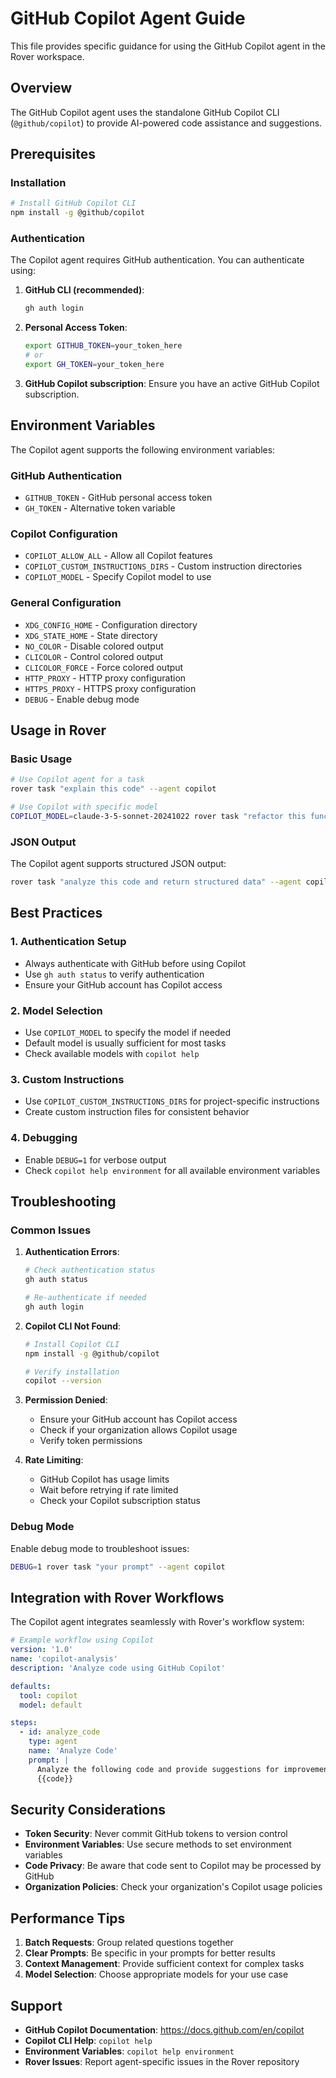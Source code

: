 # GitHub Copilot Agent Guide

This file provides specific guidance for using the GitHub Copilot agent in the Rover workspace.

## Overview

The GitHub Copilot agent uses the standalone GitHub Copilot CLI (`@github/copilot`) to provide AI-powered code assistance and suggestions.

## Prerequisites

### Installation

```bash
# Install GitHub Copilot CLI
npm install -g @github/copilot
```

### Authentication

The Copilot agent requires GitHub authentication. You can authenticate using:

1. **GitHub CLI (recommended)**:
   ```bash
   gh auth login
   ```

2. **Personal Access Token**:
   ```bash
   export GITHUB_TOKEN=your_token_here
   # or
   export GH_TOKEN=your_token_here
   ```

3. **GitHub Copilot subscription**: Ensure you have an active GitHub Copilot subscription.

## Environment Variables

The Copilot agent supports the following environment variables:

### GitHub Authentication
- `GITHUB_TOKEN` - GitHub personal access token
- `GH_TOKEN` - Alternative token variable

### Copilot Configuration
- `COPILOT_ALLOW_ALL` - Allow all Copilot features
- `COPILOT_CUSTOM_INSTRUCTIONS_DIRS` - Custom instruction directories
- `COPILOT_MODEL` - Specify Copilot model to use

### General Configuration
- `XDG_CONFIG_HOME` - Configuration directory
- `XDG_STATE_HOME` - State directory
- `NO_COLOR` - Disable colored output
- `CLICOLOR` - Control colored output
- `CLICOLOR_FORCE` - Force colored output
- `HTTP_PROXY` - HTTP proxy configuration
- `HTTPS_PROXY` - HTTPS proxy configuration
- `DEBUG` - Enable debug mode

## Usage in Rover

### Basic Usage

```bash
# Use Copilot agent for a task
rover task "explain this code" --agent copilot

# Use Copilot with specific model
COPILOT_MODEL=claude-3-5-sonnet-20241022 rover task "refactor this function" --agent copilot
```

### JSON Output

The Copilot agent supports structured JSON output:

```bash
rover task "analyze this code and return structured data" --agent copilot --json
```

## Best Practices

### 1. Authentication Setup
- Always authenticate with GitHub before using Copilot
- Use `gh auth status` to verify authentication
- Ensure your GitHub account has Copilot access

### 2. Model Selection
- Use `COPILOT_MODEL` to specify the model if needed
- Default model is usually sufficient for most tasks
- Check available models with `copilot help`

### 3. Custom Instructions
- Use `COPILOT_CUSTOM_INSTRUCTIONS_DIRS` for project-specific instructions
- Create custom instruction files for consistent behavior

### 4. Debugging
- Enable `DEBUG=1` for verbose output
- Check `copilot help environment` for all available environment variables

## Troubleshooting

### Common Issues

1. **Authentication Errors**:
   ```bash
   # Check authentication status
   gh auth status
   
   # Re-authenticate if needed
   gh auth login
   ```

2. **Copilot CLI Not Found**:
   ```bash
   # Install Copilot CLI
   npm install -g @github/copilot
   
   # Verify installation
   copilot --version
   ```

3. **Permission Denied**:
   - Ensure your GitHub account has Copilot access
   - Check if your organization allows Copilot usage
   - Verify token permissions

4. **Rate Limiting**:
   - GitHub Copilot has usage limits
   - Wait before retrying if rate limited
   - Check your Copilot subscription status

### Debug Mode

Enable debug mode to troubleshoot issues:

```bash
DEBUG=1 rover task "your prompt" --agent copilot
```

## Integration with Rover Workflows

The Copilot agent integrates seamlessly with Rover's workflow system:

```yaml
# Example workflow using Copilot
version: '1.0'
name: 'copilot-analysis'
description: 'Analyze code using GitHub Copilot'

defaults:
  tool: copilot
  model: default

steps:
  - id: analyze_code
    type: agent
    name: 'Analyze Code'
    prompt: |
      Analyze the following code and provide suggestions for improvement:
      {{code}}
```

## Security Considerations

- **Token Security**: Never commit GitHub tokens to version control
- **Environment Variables**: Use secure methods to set environment variables
- **Code Privacy**: Be aware that code sent to Copilot may be processed by GitHub
- **Organization Policies**: Check your organization's Copilot usage policies

## Performance Tips

1. **Batch Requests**: Group related questions together
2. **Clear Prompts**: Be specific in your prompts for better results
3. **Context Management**: Provide sufficient context for complex tasks
4. **Model Selection**: Choose appropriate models for your use case

## Support

- **GitHub Copilot Documentation**: https://docs.github.com/en/copilot
- **Copilot CLI Help**: `copilot help`
- **Environment Variables**: `copilot help environment`
- **Rover Issues**: Report agent-specific issues in the Rover repository
